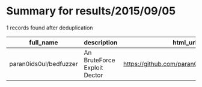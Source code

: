 
# Summary for results/2015/09/05
    
1 records found after deduplication

| full_name | description | html_url | matched_list | matched_count | pushed_at | size | stargazers_count | language | forks_count |
|------------------------|------------------------------|-------------------------------------------|----------------|-----------------|---------------------------|--------|--------------------|------------|---------------|
| paran0ids0ul/bedfuzzer | An BruteForce Exploit Dector | https://github.com/paran0ids0ul/bedfuzzer | ['exploit'] | 1 | 2015-09-05 20:11:39+00:00 | 71 | 1 | Perl | 0 |
